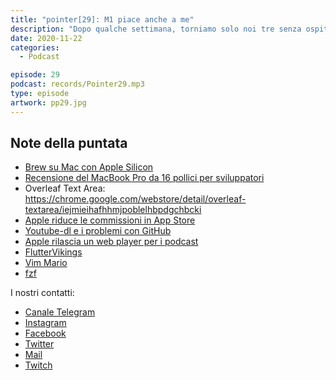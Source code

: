 ```yaml
---
title: "pointer[29]: M1 piace anche a me"
description: "Dopo qualche settimana, torniamo solo noi tre senza ospiti! Abbiamo parlato dei nuovi Mac con processore M1. Cosa cambia per l'utente rispetto alla precedente generazione?&nbsp; Oltre a parlare delle caratteristiche tecniche, diamo anche una nostra personalissima opinione su questo cambio di architettura e quali sono le attuali cricità ed opportunità."
date: 2020-11-22
categories:
  - Podcast

episode: 29
podcast: records/Pointer29.mp3
type: episode
artwork: pp29.jpg
---
```



## Note della puntata

<!-- wp:list -->
<ul><li><a href="https://github.com/Homebrew/brew/issues/7857">Brew su Mac con Apple Silicon</a></li><li><a href="https://www.youtube.com/watch?v=RNVCBYjzOI0&amp;ab_channel=PaulHudson">Recensione del MacBook Pro da 16 pollici per sviluppatori</a></li><li>Overleaf Text Area: <a href="https://chrome.google.com/webstore/detail/overleaf-textarea/iejmieihafhhmjpoblelhbpdgchbckil">https://chrome.google.com/webstore/detail/overleaf-textarea/iejmieihafhhmjpoblelhbpdgchbcki</a></li><li><a href="https://www.macstories.net/news/apple-reduces-app-store-commissions-to-15-for-small-businesses-starting-next-year/">Apple riduce le commissioni in App Store</a></li><li><a href="https://github.blog/2020-11-16-standing-up-for-developers-youtube-dl-is-back/">Youtube-dl e i problemi con GitHub</a></li><li><a href="https://www.macstories.net/news/apple-launches-an-embeddable-web-players-for-podcasts/">Apple rilascia un web player per i podcast</a></li><li><a href="https://fluttervikings.com/">FlutterVikings</a></li><li><a href="https://github.com/rbtnn/vim-mario">Vim Mario</a></li><li><a href="https://github.com/junegunn/fzf">fzf</a></li></ul>
<!-- /wp:list -->

I nostri contatti:

- [Canale Telegram](https://t.me/PointerPodcast)
- [Instagram](https://www.instagram.com/pointerpodcast/)
- [Facebook](https://www.facebook.com/pointerPodcast/)
- [Twitter](https://twitter.com/PointerPodcast)
- [Mail](info@pointerpodcast.it)
- [Twitch](https://www.twitch.tv/pointerpodcast)

